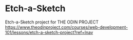 # Etch-a-Sketch
 Etch-a-Sketch project for THE ODIN PROJECT https://www.theodinproject.com/courses/web-development-101/lessons/etch-a-sketch-project?ref=lnav
